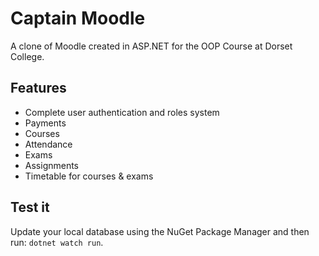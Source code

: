 # Captain Moodle

A clone of Moodle created in ASP.NET for the OOP Course at Dorset College.

## Features

  - Complete user authentication and roles system
  - Payments
  - Courses
  - Attendance
  - Exams
  - Assignments
  - Timetable for courses & exams

## Test it

Update your local database using the NuGet Package Manager and then run: `dotnet watch run`.
